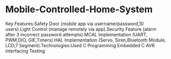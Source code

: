 # Mobile-Controlled-Home-System
Key Features:Safety Door (mobile app via username/password,10 users).Light Control (manage remotely via app).Security Feature (alarm after 3 incorrect password attempts).MCAL Implementation (UART, PWM,DIO, GIE,Timers).HAL Implementation (Servo, Siren,Bluetooth Module, LCD,7 Segment).Technologies:Used C Programming Embedded C AVR interfacing Testing
